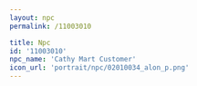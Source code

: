 ```yaml
---
layout: npc
permalink: /11003010

title: Npc
id: '11003010'
npc_name: 'Cathy Mart Customer'
icon_url: 'portrait/npc/02010034_alon_p.png'
---
```

